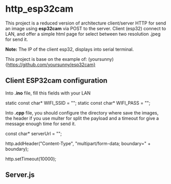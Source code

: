 # http_esp32cam
This project is a reduced version of architecture client/server HTTP for send an image using **esp32cam** via POST to the server. Client (esp32) connect to LAN, and offer a simple html page for select between two resolution .jpeg for send it.

**Note:** The IP of the client esp32, displays into serial terminal.

This project is base on the example of: (yoursunny){https://github.com/yoursunny/esp32cam}

## Client ESP32cam configuration

Into **.ino** file, fill this fields with your LAN

static const char* WIFI_SSID = "";
static const char* WIFI_PASS = "";

Into **.cpp** file, you should configure the directory where save the images, the header if you use multer for split the payload and a timeout for give a message enough time for send it. 

const char* serverUrl = "";

http.addHeader("Content-Type", "multipart/form-data; boundary=" + boundary);

http.setTimeout(10000); 

## Server.js
